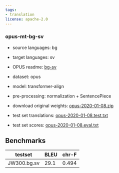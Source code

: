```yaml
---
tags:
- translation
license: apache-2.0
---
```


### opus-mt-bg-sv

* source languages: bg
* target languages: sv
*  OPUS readme: [bg-sv](https://github.com/Helsinki-NLP/OPUS-MT-train/blob/master/models/bg-sv/README.md)

*  dataset: opus
* model: transformer-align
* pre-processing: normalization + SentencePiece
* download original weights: [opus-2020-01-08.zip](https://object.pouta.csc.fi/OPUS-MT-models/bg-sv/opus-2020-01-08.zip)
* test set translations: [opus-2020-01-08.test.txt](https://object.pouta.csc.fi/OPUS-MT-models/bg-sv/opus-2020-01-08.test.txt)
* test set scores: [opus-2020-01-08.eval.txt](https://object.pouta.csc.fi/OPUS-MT-models/bg-sv/opus-2020-01-08.eval.txt)

## Benchmarks

| testset               | BLEU  | chr-F |
|-----------------------|-------|-------|
| JW300.bg.sv 	| 29.1 	| 0.494 |

